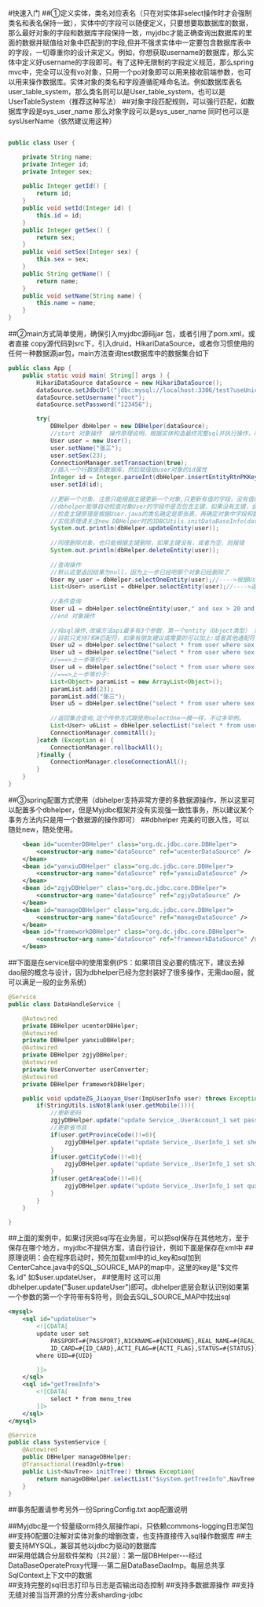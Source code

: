 #快速入门
##①定义实体，类名对应表名（只在对实体非select操作时才会强制类名和表名保持一致），实体中的字段可以随便定义，只要想要取数据库的数据，那么最好对象的字段和数据库字段保持一致，myjdbc才能正确查询出数据库的里面的数据并赋值给对象中匹配到的字段,但并不强求实体中一定要包含数据库表中的字段，一切尊重你的设计来定义。例如，你想获取username的数据库，那么实体中定义好username的字段即可。有了这种无限制的字段定义规范，那么spring mvc中，完全可以没有vo对象，只用一个po对象即可以用来接收前端参数，也可以用来操作数据库。实体对象的类名和字段遵循驼峰命名法。例如数据库表名user_table_system，那么类名则可以是User_table_system，也可以是UserTableSystem（推荐这种写法）
##对象字段匹配规则，可以强行匹配，如数据库字段是sys_user_name 那么对象字段可以是sys_user_name 同时也可以是sysUserName（依然建议用这种）
```java

public class User {

	private String name;
	private Integer id;
	private Integer sex;
	
	public Integer getId() {
		return id;
	}
	public void setId(Integer id) {
		this.id = id;
	}
	public Integer getSex() {
		return sex;
	}
	public void setSex(Integer sex) {
		this.sex = sex;
	}
	public String getName() {
		return name;
	}
	public void setName(String name) {
		this.name = name;
	}
}
```
##②main方式简单使用，确保引入myjdbc源码jar 包，或者引用了pom.xml，或者直接 copy源代码到src下，引入druid，HikariDataSource，或者你习惯使用的任何一种数据源jar包，main方法查询test数据库中的数据集合如下
```java
public class App {
	public static void main( String[] args ) {
		HikariDataSource dataSource = new HikariDataSource();
		dataSource.setJdbcUrl("jdbc:mysql://localhost:3306/test?useUnicode=true&characterEncoding=UTF-8&autoReconnect=true&useSSL=false");
		dataSource.setUsername("root");
		dataSource.setPassword("123456");

		try{
			DBHelper dbHelper = new DBHelper(dataSource);
			//start 对象操作  操作原理说明，根据实体构造最终完整sql并执行操作，改操方法api最多有3个参数，第一个entity（Object类型） 第二个wheresql(String主要是where条件),第三个sql语句对应的参数(对象，list，map，数组) 
			User user = new User();
			user.setName("张三");
			user.setSex(23);
			ConnectionManager.setTransaction(true);
			//插入一个行数据到数据库，然后赋值给user对象的id属性
			Integer id = Integer.parseInt(dbHelper.insertEntityRtnPKKey(user).toString());
			user.setId(id);
			
			//更新一个对象，注意只能根据主键更新一个对象,只更新有值的字段，没有值的字段不会被更新，这点比hibernate要友好很多。
			//dbhelper能够自动检查对象User的字段中是否包含主键，如果没有主键，会抛出异常。
			//检查主键原理是根据User.java的类名确定是那张表，再确定对象中字段和数据库中的字段一一匹配，并完成主键匹配。
			//实现原理请关注new DBHelper时的JDBCUtils.initDataBaseInfo(dataSource);和执行对象操作时的SqlCoreHandle.java的相关操作即可
			System.out.println(dbHelper.updateEntity(user));
			
			//同理删除对象，也只能根据主键删除，如果主键没有，或者为空，则报错
			System.out.println(dbHelper.deleteEntity(user));
			
			//查询操作
			//默认这里返回结果为null，因为上一步已经吧那个对象已经删除了
			User my_user = dbHelper.selectOneEntity(user);//---->根据User实体中的字段值，如果字段值为空，则不参与构造查询条件，此处对应sql语句请自行查看系统打印的完整sql日志。
			List<User> userList = dbHelper.selectEntity(user);//---->返回null
			
			//条件查询
			User u1 = dbHelper.selectOneEntity(user," and sex > 20 and name like ? order by id desc","%张%");//-->请自行查看sql日志，依然是根据实体和wheresql构造最终sql
			//end 对象操作
			
			//纯sql操作,改操方法api最多有3个参数，第一个entity（Object类型） 第二个wheresql(String主要是where条件),第三个sql语句对应的参数(对象，list，map，数组)
			//目前只支持?和#匹配符，如果有朋友建议或需要的可以加上:或者其他通配符
			User u2 = dbHelper.selectOne("select * from user where sex = #{sex} and name=#{name}",User.class, user);
			User u3 = dbHelper.selectOne("select * from user where sex = ? and name=?",User.class, 23,"张三");
			//===>上一步等价于:
			User u4 = dbHelper.selectOne("select * from user where sex = ? and name=?",User.class,new Object[]{23,"张三"});
			//===>上一步等价于:
			List<Object> paramList = new ArrayList<Object>();
			paramList.add(23);
			paramList.add("张三");
			User u5 = dbHelper.selectOne("select * from user where sex = ? and name=?",User.class,paramList);
			
			//返回集合查询,这个传参方式跟使用selectOne一模一样，不过多举例。
			List<User> u6List = dbHelper.selectList("select * from user where sex = ? name=?",User.class,paramList);
			ConnectionManager.commitAll();
		}catch (Exception e) {
			ConnectionManager.rollbackAll();
		}finally {
			ConnectionManager.closeConnectionAll();
		}
	}
}
```
##③spring配置方式使用（dbhelper支持非常方便的多数据源操作，所以这里可以配置多个dbhelper，但是Myjdbc框架并没有实现强一致性事务，所以建议某个事务方法内只是用一个数据源的操作即可）
##dbhelper 完美的可嵌入性，可以随处new，随处使用。
```xml
 	<bean id="ucenterDBHelper" class="org.dc.jdbc.core.DBHelper">
    	<constructor-arg name="dataSource" ref="ucenterDataSource" />
    </bean>
    <bean id="yanxiuDBHelper" class="org.dc.jdbc.core.DBHelper">
    	<constructor-arg name="dataSource" ref="yanxiuDataSource" />
    </bean>
    <bean id="zgjyDBHelper" class="org.dc.jdbc.core.DBHelper">
    	<constructor-arg name="dataSource" ref="zgjyDataSource" />
    </bean>
    <bean id="manageDBHelper" class="org.dc.jdbc.core.DBHelper">
    	<constructor-arg name="dataSource" ref="manageDataSource" />
    </bean>
    <bean id="frameworkDBHelper" class="org.dc.jdbc.core.DBHelper">
    	<constructor-arg name="dataSource" ref="frameworkDataSource" />
    </bean>
```
##下面是在service层中的使用案例(PS：如果项目没必要的情况下，建议去掉dao层的概念与设计，因为dbhelper已经为您封装好了很多操作，无需dao层，就可以满足一般的业务系统)
```java
@Service
public class DataHandleService {

	@Autowired
	private DBHelper ucenterDBHelper;
	@Autowired
	private DBHelper yanxiuDBHelper;
	@Autowired
	private DBHelper zgjyDBHelper;
	@Autowired
	private UserConverter userConverter;
	@Autowired
	private DBHelper frameworkDBHelper;

	public void updateZG_Jiaoyan_User(ImpUserInfo user) throws Exception {
		if(StringUtils.isNotBlank(user.getMobile())){
			//更新密码
			zgjyDBHelper.update("update Service_.UserAccount_1 set password = ?,role=? where name=? limit 1", user.getPassword(),user.getRole(),user.getMobile());
			//更新省市县
			if(user.getProvinceCode()!=0){
				zgjyDBHelper.update("update Service_.UserInfo_1 set sheng = #{provinceCode} where name=#{mobile} limit 1", user);
			}
			if(user.getCityCode()!=0){
				zgjyDBHelper.update("update Service_.UserInfo_1 set shi = #{cityCode} where name=#{mobile} limit 1", user);
			}
			if(user.getAreaCode()!=0){
				zgjyDBHelper.update("update Service_.UserInfo_1 set quxian = #{areaCode} where name=#{mobile} limit 1", user);
			}
		}
	}

}
```
##上面的案例中，如果讨厌把sql写在业务层，可以把sql保存在其他地方，至于保存在哪个地方，myjdbc不提供方案，请自行设计，例如下面是保存在xml中
##原理说明：会在程序启动时，预先加载xml中的id_key和sql加到CenterCahce.java中的SQL_SOURCE_MAP的map中，这里的key是"$文件名.id" 如$user.updateUser，
##使用时 这可以用dbhelper.update("$user.updateUser")即可。dbhelper底层会默认识别如果第一个参数的第一个字符带有$符号，则会去SQL_SOURCE_MAP中找出sql
```xml
<mysql>
	<sql id="updateUser">
		<![CDATA[
		update user set 
			PASSPORT=#{PASSPORT},NICKNAME=#{NICKNAME},REAL_NAME=#{REAL_NAME},MOBILE=#{MOBILE},EMAIL=#{EMAIL},
			ID_CARD=#{ID_CARD},ACTI_FLAG=#{ACTI_FLAG},STATUS=#{STATUS},REG_APP_ID=#{REG_APP_ID},MODIFY_TIME=#{MODIFY_TIME}
		where UID=#{UID}

		]]>
	</sql>
	<sql id="getTreeInfo">
		<![CDATA[
			select * from menu_tree
		]]>
	</sql>
</mysql>
```

```java
@Service
public class SystemService {
	@Autowired
	public DBHelper manageDBHelper;
	@Transactional(readOnly=true)
	public List<NavTree> initTree() throws Exception{
		return manageDBHelper.selectList("$system.getTreeInfo",NavTree.class);
	}
}
```
##事务配置请参考另外一份SpringConfig.txt aop配置说明

##Myjdbc是一个轻量级orm持久层操作api，只依赖commons-logging日志架包<br />
##支持0配置0注解对实体对象的增删改查，也支持直接传入sql操作数据库
##主要支持MYSQL，兼容其他以jdbc为驱动的数据库<br />
##采用低耦合分层软件架构（共2层）：第一层DBHelper---经过DataBaseOperateProxy代理---第二层DataBaseDaoImp。每层总共享SqlContext上下文中的数据<br />
##支持完整的sql日志打印与日志是否输出动态控制
##支持多数据源操作
##支持无缝对接当当开源的分库分表sharding-jdbc
